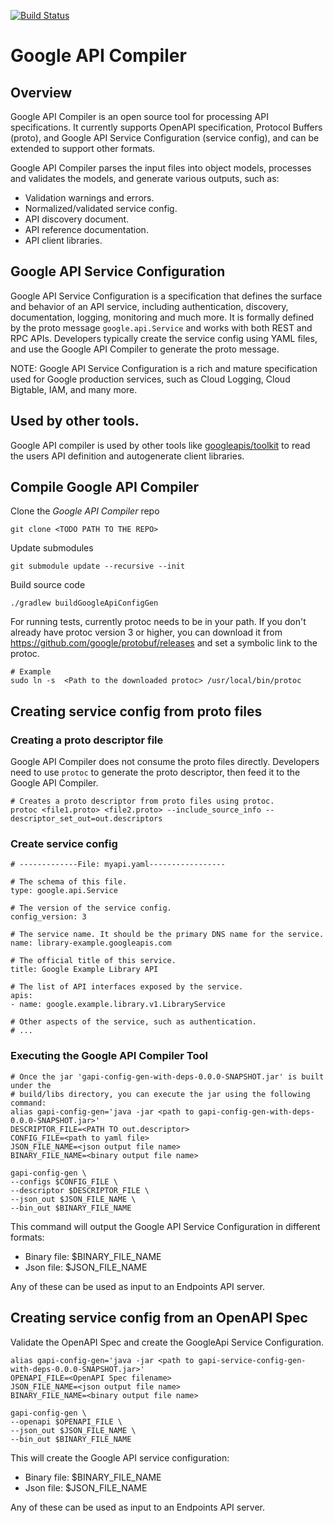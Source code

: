 [![Build Status](https://travis-ci.com/googleapis/tools-framework.svg?token=LXQXgsAejsD4JjMseuxD&branch=master)](https://travis-ci.com/googleapis/tools-framework)

# Google API Compiler

## Overview

Google API Compiler is an open source tool for processing API specifications.
It currently supports OpenAPI specification, Protocol Buffers (proto), and
Google API Service Configuration (service config), and can be extended to
support other formats.

Google API Compiler parses the input files into object models, processes and
validates the models, and generate various outputs, such as:

- Validation warnings and errors.
- Normalized/validated service config.
- API discovery document.
- API reference documentation.
- API client libraries.

## Google API Service Configuration

Google API Service Configuration is a specification that defines the surface and
behavior of an API service, including authentication, discovery, documentation,
logging, monitoring and much more. It is formally defined by the proto message
`google.api.Service` and works with both REST and RPC APIs. Developers typically
create the service config using YAML files, and use the Google API Compiler to
generate the proto message.

NOTE: Google API Service Configuration is a rich and mature specification used
for Google production services, such as Cloud Logging, Cloud Bigtable, IAM, and
many more.

## Used by other tools.
Google API compiler is used by other tools like [googleapis/toolkit](https://github.com/googleapis/toolkit)
to read the users API definition and autogenerate client libraries.

## Compile Google API Compiler

Clone the _Google API Compiler_ repo
```
git clone <TODO PATH TO THE REPO>
```
Update submodules
```
git submodule update --recursive --init
```
Build source code
```
./gradlew buildGoogleApiConfigGen
```
For running tests, currently protoc needs to be in your path. If you don't
already have protoc version 3 or higher, you can download
it from https://github.com/google/protobuf/releases and set a symbolic link to
the protoc.
```
# Example
sudo ln -s  <Path to the downloaded protoc> /usr/local/bin/protoc
```


## Creating service config from proto files


### Creating a proto descriptor file

Google API Compiler does not consume the proto files directly. Developers need
to use `protoc` to generate the proto descriptor, then feed it to the Google
API Compiler.

```
# Creates a proto descriptor from proto files using protoc.
protoc <file1.proto> <file2.proto> --include_source_info --descriptor_set_out=out.descriptors
```

### Create service config

```
# -------------File: myapi.yaml-----------------

# The schema of this file.
type: google.api.Service

# The version of the service config.
config_version: 3

# The service name. It should be the primary DNS name for the service.
name: library-example.googleapis.com

# The official title of this service.
title: Google Example Library API

# The list of API interfaces exposed by the service.
apis:
- name: google.example.library.v1.LibraryService

# Other aspects of the service, such as authentication.
# ...
```

### Executing the Google API Compiler Tool

```
# Once the jar 'gapi-config-gen-with-deps-0.0.0-SNAPSHOT.jar' is built under the
# build/libs directory, you can execute the jar using the following command:
alias gapi-config-gen='java -jar <path to gapi-config-gen-with-deps-0.0.0-SNAPSHOT.jar>'
DESCRIPTOR_FILE=<PATH TO out.descriptor>
CONFIG_FILE=<path to yaml file>
JSON_FILE_NAME=<json output file name>
BINARY_FILE_NAME=<binary output file name>

gapi-config-gen \
--configs $CONFIG_FILE \
--descriptor $DESCRIPTOR_FILE \
--json_out $JSON_FILE_NAME \
--bin_out $BINARY_FILE_NAME
```

This command will output the Google API Service Configuration in different
formats:
- Binary file: $BINARY_FILE_NAME
- Json file: $JSON_FILE_NAME

Any of these can be used as input to an Endpoints API server.

## Creating service config from an OpenAPI Spec

Validate the OpenAPI Spec and create the GoogleApi Service Configuration.

```
alias gapi-config-gen='java -jar <path to gapi-service-config-gen-with-deps-0.0.0-SNAPSHOT.jar>'
OPENAPI_FILE=<OpenAPI Spec filename>
JSON_FILE_NAME=<json output file name>
BINARY_FILE_NAME=<binary output file name>

gapi-config-gen \
--openapi $OPENAPI_FILE \
--json_out $JSON_FILE_NAME \
--bin_out $BINARY_FILE_NAME
```

This will create the Google API service configuration:
- Binary file: $BINARY_FILE_NAME
- Json file: $JSON_FILE_NAME

Any of these can be used as input to an Endpoints API server.


